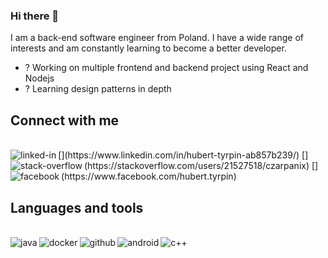 ### Hi there 👋

I am a back-end software engineer from Poland. I have a wide range of interests and am constantly learning to become a better developer. 
- ? Working on multiple frontend and backend project using React and Nodejs
- ? Learning design patterns in depth


## Connect with me
<br> 
[<img align="left" alt="linked-in" src="https://img.shields.io/badge/linkedin-%230077B5.svg?&style=for-the-badge&logo=linkedin&logoColor=white" />](https://www.linkedin.com/in/hubert-tyrpin-ab857b239/)
[<img align="left" alt="stack-overflow" src="https://img.shields.io/badge/stack%20overflow-FE7A16?logo=stack-overflow&logoColor=white&style=for-the-badge" />](https://stackoverflow.com/users/21527518/czarpanix)
[<img align="left" alt="facebook" src="https://img.shields.io/badge/facebook-%231877F2.svg?&style=for-the-badge&logo=facebook&logoColor=white" />](https://www.facebook.com/hubert.tyrpin)

## Languages and tools 
<br> 
<img align="left" alt="java" src="https://img.shields.io/badge/java-%23ED8B00.svg?&style=for-the-badge&logo=java&logoColor=white" />
<img align="left" alt="docker" src="https://img.shields.io/badge/docker-%230db7ed.svg?&style=for-the-badge&logo=docker&logoColor=white" />
<img align="left" alt="github" src="https://img.shields.io/badge/github-%23121011.svg?&style=for-the-badge&logo=github&logoColor=white" />
<img align="left" alt="android" src="https://img.shields.io/badge/android-%233DDC84.svg?&style=for-the-badge&logo=android&logoColor=white" />
<img align="left" alt="c++" src="https://img.shields.io/badge/c++-%2300599C.svg?&style=for-the-badge&logo=c%2B%2B&logoColor=white" />
<br>
